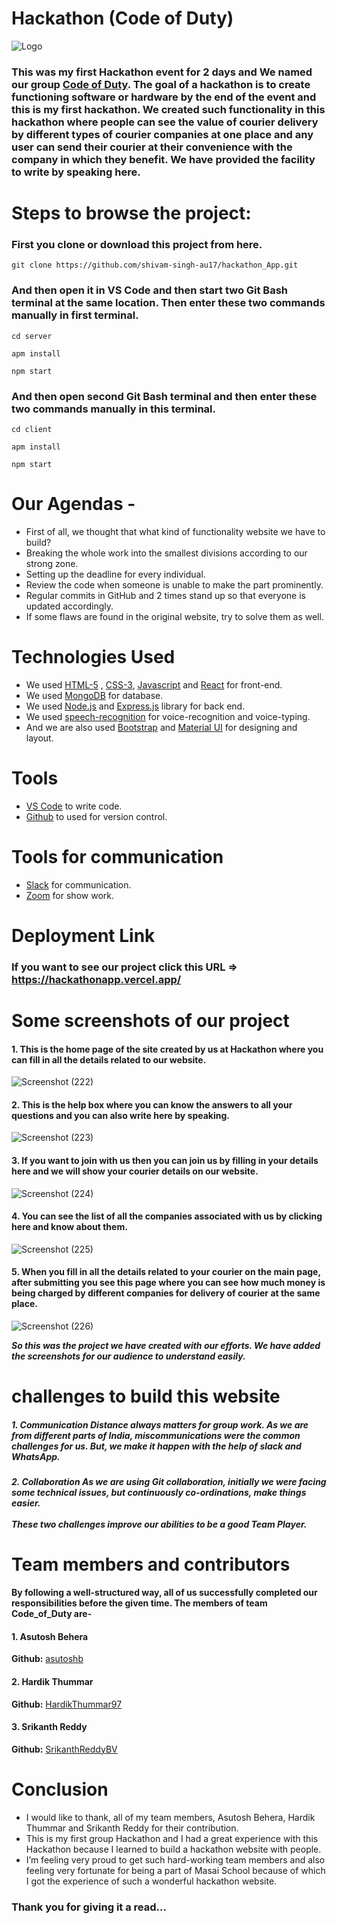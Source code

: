 # Hackathon (Code of Duty)


![Logo](https://github.com/shivam-singh-au17/hackathon_App/blob/master/Screenshots/hackathon1.png?raw=true)


### This was my first Hackathon event for 2 days and We named our group [Code of Duty](https://github.com/shivam-singh-au17/hackathon_App/). The goal of a hackathon is to create functioning software or hardware by the end of the event and this is my first hackathon. We created such functionality in this hackathon where people can see the value of courier delivery by different types of courier companies at one place and any user can send their courier at their convenience with the company in which they benefit. We have provided the facility to write by speaking here.

# Steps to browse the project:

### First you clone or download this project from here.
```
git clone https://github.com/shivam-singh-au17/hackathon_App.git
```
### And then open it in VS Code and then start two Git Bash terminal at the same location. Then enter these two commands manually in first terminal.  
```
cd server
```
```
apm install
```
```
npm start
```
### And then open second Git Bash terminal and then enter these two commands manually in this terminal.  
```
cd client
```
```
apm install
```
```
npm start
```

# Our Agendas - 
* First of all, we thought that what kind of functionality website we have to build?
* Breaking the whole work into the smallest divisions according to our strong zone.
* Setting up the deadline for every individual.
* Review the code when someone is unable to make the part prominently.
* Regular commits in GitHub and 2 times stand up so that everyone is updated accordingly.
* If some flaws are found in the original website, try to solve them as well.

# Technologies Used

- We used  [HTML-5](https://www.w3schools.com/html/) ,  [CSS-3](https://www.w3schools.com/css/default.asp), [Javascript](https://www.w3schools.com/js/default.asp)  and  [React](https://reactjs.org/docs/getting-started.html)  for front-end.
- We used  [MongoDB](https://www.mongodb.com/cloud/atlas)  for database.
- We used  [Node.js](https://nodejs.org/en/)  and  [Express.js](https://expressjs.com/)  library for back end.
- We used [speech-recognition]() for voice-recognition and voice-typing.
- And we are also used  [Bootstrap](https://getbootstrap.com/) and [Material UI](https://mui.com/) for designing and layout.

# Tools

-  [VS Code](https://code.visualstudio.com/download) to write code.
-  [Github](https://github.com/shivam-singh-au17) to used for version control.

# Tools for communication

-  [Slack](https://slack.com/intl/en-in/) for communication.
-  [Zoom](https://zoom.us/) for show work.


# Deployment Link

### If you want to see our project click this URL => https://hackathonapp.vercel.app/


# Some screenshots of our project

#### 1. This is the home page of the site created by us at Hackathon where you can fill in all the details related to our website.
![Screenshot (222)](https://github.com/shivam-singh-au17/hackathon_App/blob/master/Screenshots/Screenshot%20(222).png?raw=true)


#### 2. This is the help box where you can know the answers to all your questions and you can also write here by speaking.
![Screenshot (223)](https://github.com/shivam-singh-au17/hackathon_App/blob/master/Screenshots/Screenshot%20(223).png?raw=true)


#### 3. If you want to join with us then you can join us by filling in your details here and we will show your courier details on our website.
![Screenshot (224)](https://github.com/shivam-singh-au17/hackathon_App/blob/master/Screenshots/Screenshot%20(224).png?raw=true)


#### 4. You can see the list of all the companies associated with us by clicking here and know about them.
![Screenshot (225)](https://github.com/shivam-singh-au17/hackathon_App/blob/master/Screenshots/Screenshot%20(225).png?raw=true)


#### 5. When you fill in all the details related to your courier on the main page, after submitting you see this page where you can see how much money is being charged by different companies for delivery of courier at the same place.
![Screenshot (226)](https://github.com/shivam-singh-au17/hackathon_App/blob/master/Screenshots/Screenshot%20(226).png?raw=true)


***So this was the project we have created with our efforts. We have added the screenshots for our audience to understand easily.***

# challenges to build this website
<h5>1. Communication
Distance always matters for group work. As we are from different parts of India, miscommunications were the common challenges for us. But, we make it happen with the help of slack and WhatsApp.</h5>
<h5>2. Collaboration
As we are using Git collaboration, initially we were facing some technical issues, but continuously co-ordinations, make things easier. <br> <br>
These two challenges improve our abilities to be a good Team Player.</h5>


# Team members and contributors
**By following a well-structured way, all of us successfully completed our responsibilities before the given time. The members of team Code_of_Duty are-**

#### 1. Asutosh Behera
**Github:**  [asutoshb](https://github.com/asutoshb)
#### 2. Hardik Thummar
**Github:**  [HardikThummar97](https://github.com/HardikThummar97) 
#### 3. Srikanth Reddy
**Github:**  [SrikanthReddyBV](https://github.com/SrikanthReddyBV) 


# Conclusion
- I would like to thank, all of my team members, Asutosh Behera, Hardik Thummar and Srikanth Reddy for their contribution. 
- This is my first group Hackathon and I had a great experience with this Hackathon because I learned to build a hackathon website with people.
- I’m feeling very proud to get such hard-working team members and also feeling very fortunate for being a part of Masai School because of which I got the experience of  such a wonderful hackathon website.
### Thank you for giving it a read...
